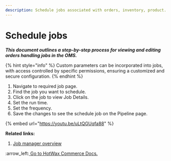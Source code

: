 ```yaml
---
description: Schedule jobs associated with orders, inventory, product.
---
```


# Schedule jobs

_**This document outlines a step-by-step process for viewing and editing orders handling jobs in the OMS.**_

{% hint style="info" %}
Custom parameters can be incorporated into jobs, with access controlled by specific permissions, ensuring a customized and secure configuration.
{% endhint %}

1. Navigate to required job page.&#x20;
2. Find the job you want to schedule.
3. Click on the job to view Job Details.&#x20;
4. Set the run time.
5. Set the frequency.
6. Save the changes to see the schedule job on the Pipeline page.

{% embed url="https://youtu.be/uLtQGUqfa88" %}

**Related links:**

1. [Job manager overview ](http://127.0.0.1:5000/o/l53nGvPQLhOHrKCP9HTG/s/P91x7MsTpa1klnWgdFk0/)



:arrow\_left:[ Go to HotWax Commerce Docs. ](http://127.0.0.1:5000/o/l53nGvPQLhOHrKCP9HTG/s/TefRnbhmBjhScpq172vl/)
